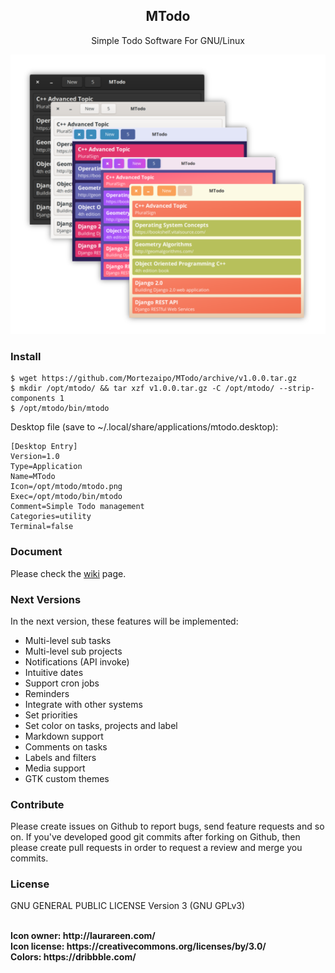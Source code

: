 <div align="center">
     <p style="text-align:center"><h2>MTodo</h2></p>
     <p style="text-align:center">Simple Todo Software For GNU/Linux</p>
     <img src="screenshot.png">
</div>

### Install

```
$ wget https://github.com/Mortezaipo/MTodo/archive/v1.0.0.tar.gz
$ mkdir /opt/mtodo/ && tar xzf v1.0.0.tar.gz -C /opt/mtodo/ --strip-components 1
$ /opt/mtodo/bin/mtodo
```

Desktop file (save to ~/.local/share/applications/mtodo.desktop):

```
[Desktop Entry]
Version=1.0
Type=Application
Name=MTodo
Icon=/opt/mtodo/mtodo.png
Exec=/opt/mtodo/bin/mtodo
Comment=Simple Todo management
Categories=utility
Terminal=false
```

### Document
Please check the <a href="https://github.com/Mortezaipo/MTodo/wiki">wiki</a> page.

### Next Versions
In the next version, these features will be implemented:
* Multi-level sub tasks
* Multi-level sub projects
* Notifications (API invoke)
* Intuitive dates
* Support cron jobs
* Reminders
* Integrate with other systems
* Set priorities
* Set color on tasks, projects and label
* Markdown support
* Comments on tasks
* Labels and filters
* Media support
* GTK custom themes

### Contribute
Please create issues on Github to report bugs, send feature requests and so on. If you've developed good git commits after forking on Github, then please create pull requests in order to request a review and merge you commits.

### License
GNU GENERAL PUBLIC LICENSE Version 3 (GNU GPLv3)

<br>
<strong>Icon owner:<strong> http://laurareen.com/ <br>
<strong>Icon license:</strong> https://creativecommons.org/licenses/by/3.0/ <br>
<strong>Colors: </strong> https://dribbble.com/
